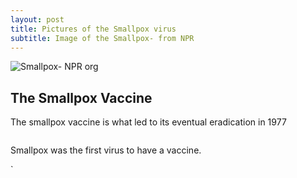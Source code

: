 ```yaml
---
layout: post
title: Pictures of the Smallpox virus
subtitle: Image of the Smallpox- from NPR
---
```


![Smallpox- NPR org](https://user-images.githubusercontent.com/94649434/142520517-23242c1f-aafe-4e5b-8109-77ed5cac6c61.jpeg) 



## The Smallpox Vaccine

The smallpox vaccine is what led to its eventual eradication in 1977

~~~

~~~

Smallpox was the first virus to have a vaccine. 

`
